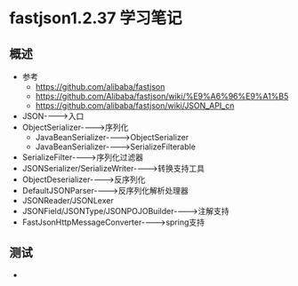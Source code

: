 # fastjson1.2.37 学习笔记
## 概述
- 参考
  - https://github.com/alibaba/fastjson
  - https://github.com/Alibaba/fastjson/wiki/%E9%A6%96%E9%A1%B5
  - https://github.com/alibaba/fastjson/wiki/JSON_API_cn
- JSON---->入口
- ObjectSerializer---->序列化
  - JavaBeanSerializer---->ObjectSerializer
  - JavaBeanSerializer---->SerializeFilterable
- SerializeFilter---->序列化过滤器
- JSONSerializer/SerializeWriter---->转换支持工具
- ObjectDeserializer---->反序列化
- DefaultJSONParser---->反序列化解析处理器
- JSONReader/JSONLexer
- JSONField/JSONType/JSONPOJOBuilder---->注解支持
- FastJsonHttpMessageConverter---->spring支持
## 测试
-